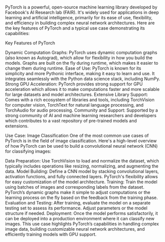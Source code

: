 PyTorch is a powerful, open-source machine learning library developed by Facebook's AI Research lab (FAIR). It's widely used for applications in deep learning and artificial intelligence, primarily for its ease of use, flexibility, and efficiency in building complex neural network architectures. Here are the key features of PyTorch and a typical use case demonstrating its capabilities:

Key Features of PyTorch

Dynamic Computation Graphs: PyTorch uses dynamic computation graphs (also known as Autograd), which allow for flexibility in how you build the models. Graphs are built on the fly during runtime, which makes it easier to change them during runtime.
Ease of Use: PyTorch is known for its simplicity and more Pythonic interface, making it easy to learn and use. It integrates seamlessly with the Python data science stack, including NumPy.
Strong GPU Acceleration: PyTorch provides strong support for GPU acceleration which allows it to make computations faster and more scalable for large datasets and model architectures.
Extensive Library Support: Comes with a rich ecosystem of libraries and tools, including TorchVision for computer vision, TorchText for natural language processing, and TorchAudio for audio processing.
Community and Support: Supported by a strong community of AI and machine learning researchers and developers which contributes to a vast repository of pre-trained models and extensions.

Use Case: Image Classification
One of the most common use cases of PyTorch is in the field of image classification. Here's a high-level overview of how PyTorch can be used to build a convolutional neural network (CNN) for classifying images:

Data Preparation: Use TorchVision to load and normalize the dataset, which typically includes operations like resizing, normalizing, and augmenting the data.
Model Building: Define a CNN model by stacking convolutional layers, activation functions, and fully connected layers. PyTorch's flexibility allows for easy customization of the model architecture.
Training: Train the model using batches of images and corresponding labels from the dataset. PyTorch’s dynamic graphs make it simple to adjust computations or the learning process on the fly based on the feedback from the training phase.
Evaluation and Testing: After training, evaluate the model on a separate testing set to assess its performance. Adjust parameters or the model structure if needed.
Deployment: Once the model performs satisfactorily, it can be deployed into a production environment where it can classify new images.
This use case highlights PyTorch’s capabilities in handling complex image data, building customizable neural network architectures, and efficiently training models with GPU support.
